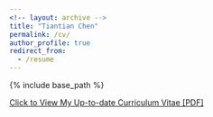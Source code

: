 ```yaml
---
<!-- layout: archive -->
title: "Tiantian Chen"
permalink: /cv/
author_profile: true
redirect_from:
  - /resume
---
```


{% include base_path %}

[Click to View My Up-to-date Curriculum Vitae [PDF]]([Charles_s_CV_Template__2_-2.pdf](https://github.com/TinaChen2/TinaChen2.github.io/files/9057747/Charles_s_CV_Template__2_-2.pdf))

<!-- <embed src="http://lantaoyu.com/files/lantaoyu_cv.pdf" width="650" height="1800" type='application/pdf'> -->
